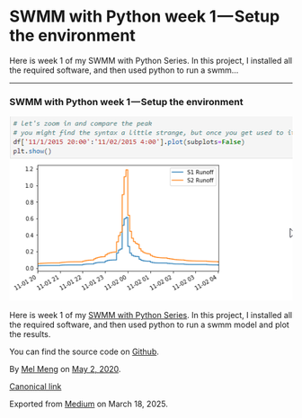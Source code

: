 # SWMM with Python week 1 — Setup the environment

Here is week 1 of my SWMM with Python Series. In this project, I installed all the required software, and then used python to run a swmm…

---

### SWMM with Python week 1 — Setup the environment

![](images\1_2Pcep8Df6FAP-Cjt48Uvyw.png)

Here is week 1 of my [SWMM with Python Series](https://medium.com/@mel.meng.pe/swmm-with-python-16c71854419b). In this project, I installed all the required software, and then used python to run a swmm model and plot the results.

You can find the source code on [Github](https://github.com/mel-meng/SewerAnalysis/blob/master/examples/swmm_and_python/swmm_and_python%20week%201.ipynb).

By [Mel Meng](https://medium.com/@mel-meng-pe) on [May 2, 2020](https://medium.com/p/684faf18d17b).

[Canonical link](https://medium.com/@mel-meng-pe/swmm-with-python-week-1-setup-the-environment-684faf18d17b)

Exported from [Medium](https://medium.com) on March 18, 2025.